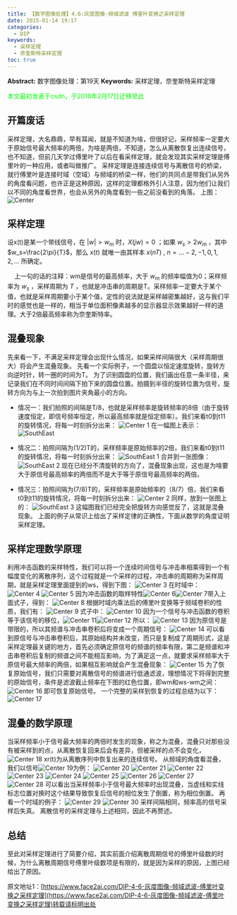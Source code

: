 ```yaml
---
title: 【数字图像处理】4.6:灰度图像-频域滤波 傅里叶变换之采样定理
date: 2015-01-14 19:17
categories:
  - DIP
keywords:
  - 采样定理
  - 奈奎斯特采样定理
toc: true
---
```

**Abstract:** 数字图像处理：第19天
**Keywords:** 采样定理，奈奎斯特采样定理
<!--more-->
<font color="00FF00">本文最初发表于csdn，于2018年2月17日迁移至此</font>


## 开篇废话
采样定理，大名鼎鼎，早有耳闻，就是不知道为啥，但很好记，采样频率一定要大于原始信号最大频率的两倍，为啥是两倍，不知道，怎么从离散恢复出连续信号，也不知道，但前几天学过傅里叶了以后在看采样定理，就会发现其实采样定理是傅里叶的一种应用，或者叫做推广。
采样定理是连接连续信号与离散信号的桥梁，就行傅里叶是连接时域（空域）与频域的桥梁一样，他们的共同点是带我们从另外的角度看问题，也许正是这种原因，这样的定理都格外引人注意，因为他们让我们以不同的角度看世界，也会从另外的角度看到一些之前没看到的角落。
上图：
![Center][]
## 采样定理
设x(t)是某一个带线信号，在 $|w|>w_m$ 时，$X(jw)=0$ ；如果 $w_s>2w_m$ ，其中$w_s=\frac{2\pi}{T}$，那么 $x(t)$ 就唯一由其样本 $x(nT)$ , $n=\dots -2,-1,0,1,2,\dots$ 所确定。

    上一句的话的注释：wm是信号的最高频率，大于 $w_m$ 的频率幅值为0；采样频率为 $w_s$ ，采样周期为 $T$ ，也就是冲击串的周期是T。采样频率一定要大于某个值，也就是采样周期要小于某个值，定性的说法就是采样越密集越好，这与我们平时的感觉也是一样的，相当于单位面积像素越多的显示器显示效果越好一样的道理。大于2倍最高频率称为奈奎斯特率。

## 混叠现象
先来看一下，不满足采样定理会出现什么情况，如果采样间隔很大（采样周期很大）将会产生混叠现象。
先看一个实际例子，一个圆盘以恒定速度旋转，旋转方向逆时针，转一圈的时间为T。
为了识别圆盘的位置，我们画出任意一条半径，来记录我们在不同时间间隔下拍下来的圆盘位置。拍摄到半径的旋转位置为信号，旋转方向为与上一次拍到图片夹角最小的方向。

*  情况一：我们拍照的间隔是T/8，也就是采样频率是旋转频率的8倍（由于旋转速度恒定，即信号频率恒定，所以最高频率就是恒定频率）。我们来看t0到t11的旋转情况，将每一时刻拆分出来：
![Center 1][]
在一幅图上表示：
![SouthEast][]
*  情况二：拍照间隔为(1/2)T的，采样频率是原始频率的2倍，我们来看t0到t11的旋转情况，将每一时刻拆分出来：
![SouthEast 1][]
合并到一张图像：
![SouthEast 2][]
现在已经分不清旋转的方向了，混叠现象出现，这也是为啥要大于原信号最高频率的两倍而不是大于等于原信号最高频率的两倍。

*  情况三：拍照间隔为(7/8)T的，采样频率是原始频率的（8/7）倍，我们来看t0到t11的旋转情况，将每一时刻拆分出来：
![Center 2][]
同样，放到一张图上的：
![SouthEast 3][]
这幅图我们已经完全把旋转方向感觉反了，这就是混叠现象。
上面的例子从常识上给出了采样定律的正确性，下面从数学的角度证明采样定理。
## 采样定理数学原理
利用冲击函数的采样特性，我们可以将一个连续时间信号与冲击串相乘得到一个有幅度变化的离散序列，这个过程就是一个采样的过程，冲击串的周期称为采样周期，就是采样定理里面提到的ws，得到下图：
![Center 3][]
在时域中：
![Center 4][]
![Center 5][]
因为冲击函数的取样特性![Center 6][]![Center 7][]带入上面式子，得到：
![Center 8][]
根据时域内乘法后的傅里叶变换等于频域卷积的性质，我们有：
![Center 9][]
式子中：
![Center 10][]
因为一个信号与冲击函数的卷积等于该信号的移位，![Center 11][]![Center 12][]
所以：
![Center 13][]
因为原信号是带限的，所以其频谱与冲击串卷积后将变成一个周期信号：
![Center 14][]
可以看到原信号与冲击串卷积后，其原始结构并未改变，而只是复制成了周期形式，这是采样定理最关键的地方，首先必须确定原信号的频谱的频率有限，第二是频谱和冲击串卷积后复制的频谱之间不能相互影响，为了满足这一点，就要求采样频率大于原信号最大频率的两倍，如果相互影响就会产生混叠现象：
![Center 15][]
为了恢复原始信号，我们只需要对离散信号的频谱进行低通滤波，理想情况下将得到完整的原始信号，条件是滤波截止频率在下图的红色位置，即wm和ws-wm之间：
![Center 16][]
即可恢复原始信号。
一个完整的采样到恢复的过程总结为以下：
![Center 17][]
## 混叠的数学原理
当采样频率小于信号最大频率的两倍时发生的现象，称之为混叠，混叠只对那些没有被采样到的点，从离散恢复回来后会有差异，但被采样的点不会变化， ![Center 18][] xr(t)为从离散序列中恢复出来的连续信号。
从频域的角度看混叠，我们以信号![Center 19][]为例：
![Center 20][] ![Center 21][]
![Center 22][] ![Center 23][]
![Center 24][] ![Center 25][]
![Center 26][]
![Center 27][]
![Center 28][]
可以看出当采样频率小于信号最大频率时出现混叠，当虚线和实线标志位置对换时这个结果导致恢复后信号的相位发生了倒置，称为相位倒置。
再看一个时域的例子：
![Center 29][]
![Center 30][]
采样间隔相同，频率高的信号采样后失真。
离散信号的采样定理与上述相同，因此不再赘述。
## 总结
至此对采样定理进行了简要介绍，其实前面介绍离散周期信号的傅里叶级数的时候，为什么离散周期信号傅里叶级数项是有限的，就是因为采样的原因，上图已经给出了原因。

[Center]: https://tony4ai-1251394096.cos.ap-hongkong.myqcloud.com/blog_images/DIP-4-6-灰度图像-频域滤波-傅里叶变换之采样定理/20150114164442151.jpg
[Center 1]: https://tony4ai-1251394096.cos.ap-hongkong.myqcloud.com/blog_images/DIP-4-6-灰度图像-频域滤波-傅里叶变换之采样定理/20150114173513704.png
[SouthEast]: https://tony4ai-1251394096.cos.ap-hongkong.myqcloud.com/blog_images/DIP-4-6-灰度图像-频域滤波-傅里叶变换之采样定理/20150114173754213.png
[SouthEast 1]: https://tony4ai-1251394096.cos.ap-hongkong.myqcloud.com/blog_images/DIP-4-6-灰度图像-频域滤波-傅里叶变换之采样定理/20150114175446500.png
[SouthEast 2]: https://tony4ai-1251394096.cos.ap-hongkong.myqcloud.com/blog_images/DIP-4-6-灰度图像-频域滤波-傅里叶变换之采样定理/20150114175856875.png
[Center 2]: https://tony4ai-1251394096.cos.ap-hongkong.myqcloud.com/blog_images/DIP-4-6-灰度图像-频域滤波-傅里叶变换之采样定理/20150114174242671.png
[SouthEast 3]: https://tony4ai-1251394096.cos.ap-hongkong.myqcloud.com/blog_images/DIP-4-6-灰度图像-频域滤波-傅里叶变换之采样定理/20150114174927265.png
[Center 3]: https://tony4ai-1251394096.cos.ap-hongkong.myqcloud.com/blog_images/DIP-4-6-灰度图像-频域滤波-傅里叶变换之采样定理/20150114180748718.png
[Center 4]: https://tony4ai-1251394096.cos.ap-hongkong.myqcloud.com/blog_images/DIP-4-6-灰度图像-频域滤波-傅里叶变换之采样定理/20150114181225937.png
[Center 5]: https://tony4ai-1251394096.cos.ap-hongkong.myqcloud.com/blog_images/DIP-4-6-灰度图像-频域滤波-傅里叶变换之采样定理/20150114182517656.png
[Center 6]: https://tony4ai-1251394096.cos.ap-hongkong.myqcloud.com/blog_images/DIP-4-6-灰度图像-频域滤波-傅里叶变换之采样定理/20150114182704218.png
[Center 7]: https://tony4ai-1251394096.cos.ap-hongkong.myqcloud.com/blog_images/DIP-4-6-灰度图像-频域滤波-傅里叶变换之采样定理/20150114182807375.png
[Center 8]: https://tony4ai-1251394096.cos.ap-hongkong.myqcloud.com/blog_images/DIP-4-6-灰度图像-频域滤波-傅里叶变换之采样定理/20150114183020687.png
[Center 9]: https://tony4ai-1251394096.cos.ap-hongkong.myqcloud.com/blog_images/DIP-4-6-灰度图像-频域滤波-傅里叶变换之采样定理/20150114183128875.png
[Center 10]: https://tony4ai-1251394096.cos.ap-hongkong.myqcloud.com/blog_images/DIP-4-6-灰度图像-频域滤波-傅里叶变换之采样定理/20150114183208156.png
[Center 11]: https://tony4ai-1251394096.cos.ap-hongkong.myqcloud.com/blog_images/DIP-4-6-灰度图像-频域滤波-傅里叶变换之采样定理/20150114183401682.png
[Center 12]: https://tony4ai-1251394096.cos.ap-hongkong.myqcloud.com/blog_images/DIP-4-6-灰度图像-频域滤波-傅里叶变换之采样定理/20150114183422258.png
[Center 13]: https://tony4ai-1251394096.cos.ap-hongkong.myqcloud.com/blog_images/DIP-4-6-灰度图像-频域滤波-傅里叶变换之采样定理/20150114183513239.png
[Center 14]: https://tony4ai-1251394096.cos.ap-hongkong.myqcloud.com/blog_images/DIP-4-6-灰度图像-频域滤波-傅里叶变换之采样定理/20150114183821095.png
[Center 15]: https://tony4ai-1251394096.cos.ap-hongkong.myqcloud.com/blog_images/DIP-4-6-灰度图像-频域滤波-傅里叶变换之采样定理/20150114184150821.png
[Center 16]: https://tony4ai-1251394096.cos.ap-hongkong.myqcloud.com/blog_images/DIP-4-6-灰度图像-频域滤波-傅里叶变换之采样定理/20150114184450312.png
[Center 17]: https://tony4ai-1251394096.cos.ap-hongkong.myqcloud.com/blog_images/DIP-4-6-灰度图像-频域滤波-傅里叶变换之采样定理/20150114184735765.png
[Center 18]: https://tony4ai-1251394096.cos.ap-hongkong.myqcloud.com/blog_images/DIP-4-6-灰度图像-频域滤波-傅里叶变换之采样定理/20150114185233293.png
[Center 19]: https://tony4ai-1251394096.cos.ap-hongkong.myqcloud.com/blog_images/DIP-4-6-灰度图像-频域滤波-傅里叶变换之采样定理/20150114185501166.png
[Center 20]: https://tony4ai-1251394096.cos.ap-hongkong.myqcloud.com/blog_images/DIP-4-6-灰度图像-频域滤波-傅里叶变换之采样定理/20150114185601553.png
[Center 21]: https://tony4ai-1251394096.cos.ap-hongkong.myqcloud.com/blog_images/DIP-4-6-灰度图像-频域滤波-傅里叶变换之采样定理/20150114185530010.png
[Center 22]: https://tony4ai-1251394096.cos.ap-hongkong.myqcloud.com/blog_images/DIP-4-6-灰度图像-频域滤波-傅里叶变换之采样定理/20150114185700209.png
[Center 23]: https://tony4ai-1251394096.cos.ap-hongkong.myqcloud.com/blog_images/DIP-4-6-灰度图像-频域滤波-傅里叶变换之采样定理/20150114185623908.png
[Center 24]: https://tony4ai-1251394096.cos.ap-hongkong.myqcloud.com/blog_images/DIP-4-6-灰度图像-频域滤波-傅里叶变换之采样定理/20150114185754607.png
[Center 25]: https://tony4ai-1251394096.cos.ap-hongkong.myqcloud.com/blog_images/DIP-4-6-灰度图像-频域滤波-傅里叶变换之采样定理/20150114185732439.png
[Center 26]: https://tony4ai-1251394096.cos.ap-hongkong.myqcloud.com/blog_images/DIP-4-6-灰度图像-频域滤波-傅里叶变换之采样定理/20150114185846093.png
[Center 27]: https://tony4ai-1251394096.cos.ap-hongkong.myqcloud.com/blog_images/DIP-4-6-灰度图像-频域滤波-傅里叶变换之采样定理/20150114185957675.png
[Center 28]: https://tony4ai-1251394096.cos.ap-hongkong.myqcloud.com/blog_images/DIP-4-6-灰度图像-频域滤波-傅里叶变换之采样定理/20150114185940265.png
[Center 29]: https://tony4ai-1251394096.cos.ap-hongkong.myqcloud.com/blog_images/DIP-4-6-灰度图像-频域滤波-傅里叶变换之采样定理/20150114190313440.png
[Center 30]: https://tony4ai-1251394096.cos.ap-hongkong.myqcloud.com/blog_images/DIP-4-6-灰度图像-频域滤波-傅里叶变换之采样定理/20150114190323128.png





原文地址1：[https://www.face2ai.com/DIP-4-6-灰度图像-频域滤波-傅里叶变换之采样定理](https://www.face2ai.com/DIP-4-6-灰度图像-频域滤波-傅里叶变换之采样定理)转载请标明出处
